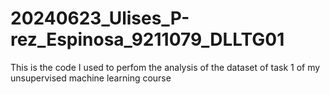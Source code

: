 # 20240623_Ulises_P-rez_Espinosa_9211079_DLLTG01
This is the code I used to perfom the analysis of the dataset of task 1 of my unsupervised machine learning course
